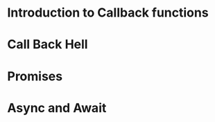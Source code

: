 <!-- @format -->

# Introduction to Callback functions
# Call Back Hell
# Promises
# Async and Await
